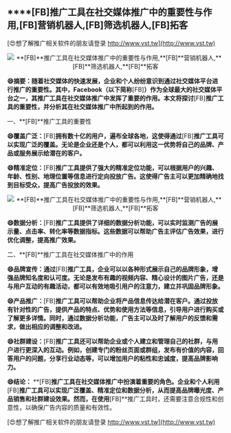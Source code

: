 ## ****[FB]**推广工具在社交媒体推广中的重要性与作用,**[FB]**营销机器人,**[FB]**筛选机器人,**[FB]**拓客**

[😍想了解推广相关软件的朋友请登录 http://www.vst.tw](http://www.vst.tw)

 <center><img src="https://vst.tw/MP4/tuiguang/png/6.png" alt="**[FB]**推广工具在社交媒体推广中的重要性与作用,**[FB]**营销机器人,**[FB]**筛选机器人,**[FB]**拓客"></center>

**😄摘要：随着社交媒体的快速发展，企业和个人纷纷意识到通过社交媒体平台进行推广的重要性。其中，Facebook（以下简称**[FB]**）作为全球最大的社交媒体平台之一，其推广工具在社交媒体推广中发挥了重要的作用。本文将探讨**[FB]**推广工具的重要性，并分析其在社交媒体推广中所起到的作用。**

一、**[FB]**推广工具的重要性

**😄覆盖广泛：**[FB]**拥有数十亿的用户，遍布全球各地，这使得通过**[FB]**推广工具可以实现广泛的覆盖。无论是企业还是个人，都可以利用这一优势将自己的品牌、产品或服务展示给潜在的客户。**

**😄精准定位：**[FB]**推广工具提供了强大的精准定位功能，可以根据用户的兴趣、年龄、性别、地理位置等信息进行定向投放广告。这使得广告主可以更加精确地找到目标受众，提高广告投放的效果。**

 <center><img src="https://vst.tw/MP4/tuiguang/png/3.png" alt="**[FB]**推广工具在社交媒体推广中的重要性与作用,**[FB]**营销机器人,**[FB]**筛选机器人,**[FB]**拓客"></center>

**😄数据分析：**[FB]**推广工具提供了详细的数据分析功能，可以实时监测广告的展示量、点击率、转化率等数据指标。这些数据可以帮助广告主评估广告效果，进行优化调整，提高推广效果。**

二、**[FB]**推广工具在社交媒体推广中的作用

**😄品牌宣传：通过**[FB]**推广工具，企业可以以各种形式展示自己的品牌形象，增强品牌知名度和认可度。无论是发布有趣的视频内容、精心设计的图片广告，还是与用户互动的有趣活动，都可以有效地吸引用户的注意力，建立并巩固品牌形象。**

**😄产品推广：**[FB]**推广工具可以帮助企业将产品信息传达给潜在客户。通过投放有针对性的广告，提供产品的特点、优势和使用方法等信息，引导用户进行购买或了解更多详情。同时，通过数据分析功能，广告主可以及时了解用户的反馈和需求，做出相应的调整和改进。**

**😄社群建设：**[FB]**推广工具还可以帮助企业或个人建立和管理自己的社群，与用户进行更深入的互动。例如，创建专门的粉丝页面或群组，发布有价值的内容，回答用户的问题，分享行业动态等，可以增加用户的粘性和忠诚度，提高品牌影响力。**

**😄结论：**
**[FB]**推广工具在社交媒体推广中扮演着重要的角色。企业和个人利用**[FB]**推广工具可以实现广泛覆盖、精准定位和数据分析，从而提高品牌曝光度、产品销售和社群建设效果。然而，在使用**[FB]**推广工具时，还需要注意合规性和创意性，以确保广告内容的质量和有效性。

[😍想了解推广相关软件的朋友请登录 http://www.vst.tw](http://www.vst.tw)



